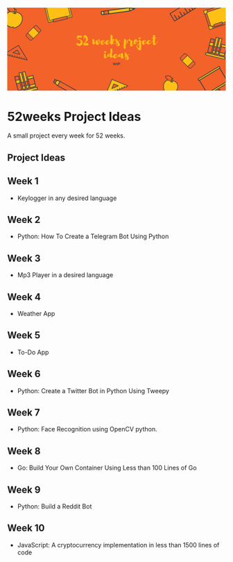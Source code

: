 
![Display Picture](/images/display.png)

# 52weeks Project Ideas

A small project every week for 52 weeks.

## Project Ideas

## Week 1
- Keylogger in any desired language

## Week 2
- Python: How To Create a Telegram Bot Using Python

## Week 3
- Mp3 Player in a desired language

## Week 4
- Weather App

## Week 5
- To-Do App

## Week 6
- Python: Create a Twitter Bot in Python Using Tweepy

## Week 7
- Python: Face Recognition using OpenCV python.

## Week 8
- Go: Build Your Own Container Using Less than 100 Lines of Go

## Week 9
- Python: Build a Reddit Bot

## Week 10
- JavaScript: A cryptocurrency implementation in less than 1500 lines of code
